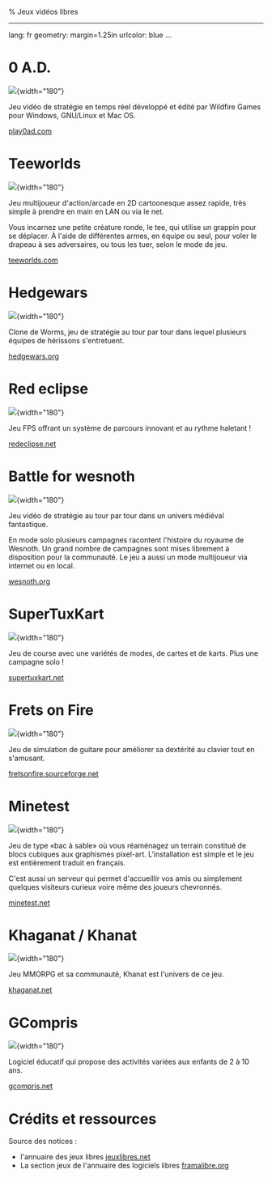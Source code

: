 % Jeux vidéos libres

---
lang: fr
geometry: margin=1.25in
urlcolor: blue
...

# 0 A.D.

![](./snapshot/0_ad.jpg){width="180"}

Jeu vidéo de stratégie en temps réel développé et édité par Wildfire Games pour Windows, GNU/Linux et Mac OS.

[play0ad.com](https://play0ad.com/)

# Teeworlds

![](./snapshot/teeworlds_jungle.jpg){width="180"}

Jeu multijoueur d'action/arcade en 2D cartoonesque assez rapide, très simple à prendre en main en LAN ou via le net.

Vous incarnez une petite créature ronde, le tee, qui utilise un grappin pour se déplacer. À l'aide de différentes armes, en équipe ou seul, pour voler le drapeau à ses adversaires, ou tous les tuer, selon le mode de jeu.

[teeworlds.com](https://teeworlds.com/)

# Hedgewars

![](./snapshot/hedgewars.png){width="180"}

Clone de Worms, jeu de stratégie au tour par tour dans lequel plusieurs équipes de hérissons s'entretuent.

[hedgewars.org](http://www.hedgewars.org/)

# Red eclipse

![](./snapshot/redeclipse.jpg){width="180"}

Jeu FPS offrant un système de parcours innovant et au rythme haletant !

[redeclipse.net](https://redeclipse.net/)

# Battle for wesnoth

![](./snapshot/battleforwesnoth.jpg){width="180"}

Jeu vidéo de stratégie au tour par tour dans un univers médiéval fantastique.

En mode solo plusieurs campagnes racontent l'histoire du royaume de Wesnoth. Un grand nombre de campagnes sont mises librement à disposition pour la communauté. Le jeu a aussi un mode multijoueur via internet ou en local.

[wesnoth.org](https://www.wesnoth.org/)

# SuperTuxKart

![](./snapshot/supertuxkart.jpg){width="180"}

Jeu de course avec une variétés de modes, de cartes et de karts. Plus une campagne solo !

[supertuxkart.net](https://supertuxkart.net/)

# Frets on Fire

![](./snapshot/fretsonfire.png){width="180"}

Jeu de simulation de guitare pour améliorer sa dextérité au clavier tout en s'amusant.

[fretsonfire.sourceforge.net](http://fretsonfire.sourceforge.net/)

# Minetest

![](./snapshot/minetest.jpg){width="180"}

Jeu de type «bac à sable» où vous réaménagez un terrain constitué de blocs cubiques aux graphismes pixel-art. L'installation est simple et le jeu est entièrement traduit en français.

C'est aussi un serveur qui permet d'accueillir vos amis ou simplement quelques visiteurs curieux voire même des joueurs chevronnés.

[minetest.net](https://www.minetest.net/)

# Khaganat / Khanat

![](./snapshot/khaganat.jpg){width="180"}

Jeu MMORPG et sa communauté, Khanat est l'univers de ce jeu.

[khaganat.net](https://khaganat.net/)

# GCompris

![](./snapshot/gcompris_algorithm.png){width="180"}

Logiciel éducatif qui propose des activités variées aux enfants de 2 à 10 ans.

[gcompris.net](http://gcompris.net/)

# Crédits et ressources

Source des notices :

* l'annuaire des jeux libres [jeuxlibres.net](http://jeuxlibres.net/)
* La section jeux de l'annuaire des logiciels libres [framalibre.org](https://framalibre.org/annuaires/jeux)

[^framalibre]: Source: [framalibre.org](https://framalibre.org/annuaires/jeux)
[^jeuxlibres]: Source: [jeuxlibres.net](http://jeuxlibres.net/)
